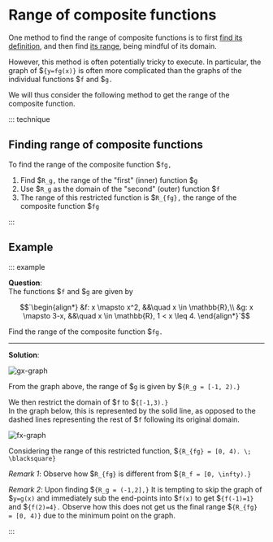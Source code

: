 # Range of composite functions

One method to find the range of composite functions is to first
[find its definition](../02-formula), and then find
[its range](../../01-concepts/02-functions), being mindful of its domain.

However, this method is often potentially tricky to execute. In particular, the
graph of $`{y=fg(x)}` is often more complicated than the graphs of the
individual functions $`f` and $`g.`

We will thus consider the following method to get the range of the composite
function.

<!-- prettier-ignore-start -->
::: technique

## Finding range of composite functions

To find the range of the composite function $`fg,`

1. Find $`R_g,` the range of the "first" (inner) function $`g`
2. Use $`R_g` as the domain of the "second" (outer) function $`f`
3. The range of this restricted function is $`R_{fg},` the range of the composite function $`fg`

:::
<!-- prettier-ignore-end -->

## Example

<!-- prettier-ignore-start -->
::: example

**Question**:\
The functions $`f` and $`g` are given by

$$`\begin{align*} &f: x \mapsto x^2, &&\quad x \in \mathbb{R},\\ &g: x \mapsto 3-x, &&\quad x \in \mathbb{R}, 1 < x \leq 4. \end{align*}`$$

Find the range of the composite function $`fg.`

---

**Solution**:

![gx-graph](/images/h2/fns/0303-gx.svg)

From the graph above, the range of $`g` is given by $`{R_g = [-1, 2).}`

We then restrict the domain of $`f` to $`{[-1,3).}`
\
In the graph below, this is represented by the solid line, as opposed to the dashed lines representing the rest of $`f` following its original domain.

![fx-graph](/images/h2/fns/0303-fx.svg)

Considering the range of this restricted function, $`{R_{fg} = [0, 4). \; \blacksquare}`

_Remark 1_: Observe how $`R_{fg}` is different from $`{R_f = [0, \infty).}`

_Remark 2_: Upon finding $`{R_g = (-1,2],}` It is tempting to skip the graph of $`y=g(x)` and immediately sub the end-points into $`f(x)` to get $`{f(-1)=1}` and $`{f(2)=4}.` Observe how this does not get us the final range $`{R_{fg} = [0, 4)}` due to the minimum point on the graph.

:::

<!-- prettier-ignore-end -->
